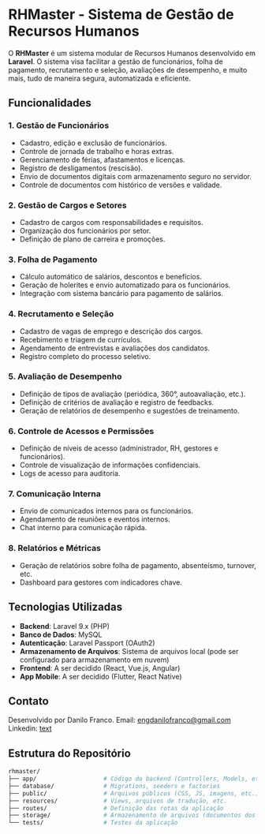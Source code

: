 # RHMaster - Sistema de Gestão de Recursos Humanos

O **RHMaster** é um sistema modular de Recursos Humanos desenvolvido em **Laravel**. O sistema visa facilitar a gestão de funcionários, folha de pagamento, recrutamento e seleção, avaliações de desempenho, e muito mais, tudo de maneira segura, automatizada e eficiente.

## Funcionalidades

### 1. **Gestão de Funcionários**
- Cadastro, edição e exclusão de funcionários.
- Controle de jornada de trabalho e horas extras.
- Gerenciamento de férias, afastamentos e licenças.
- Registro de desligamentos (rescisão).
- Envio de documentos digitais com armazenamento seguro no servidor.
- Controle de documentos com histórico de versões e validade.

### 2. **Gestão de Cargos e Setores**
- Cadastro de cargos com responsabilidades e requisitos.
- Organização dos funcionários por setor.
- Definição de plano de carreira e promoções.

### 3. **Folha de Pagamento**
- Cálculo automático de salários, descontos e benefícios.
- Geração de holerites e envio automatizado para os funcionários.
- Integração com sistema bancário para pagamento de salários.

### 4. **Recrutamento e Seleção**
- Cadastro de vagas de emprego e descrição dos cargos.
- Recebimento e triagem de currículos.
- Agendamento de entrevistas e avaliações dos candidatos.
- Registro completo do processo seletivo.

### 5. **Avaliação de Desempenho**
- Definição de tipos de avaliação (periódica, 360°, autoavaliação, etc.).
- Definição de critérios de avaliação e registro de feedbacks.
- Geração de relatórios de desempenho e sugestões de treinamento.

### 6. **Controle de Acessos e Permissões**
- Definição de níveis de acesso (administrador, RH, gestores e funcionários).
- Controle de visualização de informações confidenciais.
- Logs de acesso para auditoria.

### 7. **Comunicação Interna**
- Envio de comunicados internos para os funcionários.
- Agendamento de reuniões e eventos internos.
- Chat interno para comunicação rápida.

### 8. **Relatórios e Métricas**
- Geração de relatórios sobre folha de pagamento, absenteísmo, turnover, etc.
- Dashboard para gestores com indicadores chave.

## Tecnologias Utilizadas
- **Backend**: Laravel 9.x (PHP)
- **Banco de Dados**: MySQL
- **Autenticação**: Laravel Passport (OAuth2)
- **Armazenamento de Arquivos**: Sistema de arquivos local (pode ser configurado para armazenamento em nuvem)
- **Frontend**: A ser decidido (React, Vue.js, Angular)
- **App Mobile**: A ser decidido (Flutter, React Native)

## Contato
Desenvolvido por Danilo Franco.
Email: engdanilofranco@gmail.com
Linkedin: [text](https://www.linkedin.com/in/engdanilofranco/)

## Estrutura do Repositório

```bash
rhmaster/
├── app/                   # Código do backend (Controllers, Models, etc.)
├── database/              # Migrations, seeders e factories
├── public/                # Arquivos públicos (CSS, JS, imagens, etc.)
├── resources/             # Views, arquivos de tradução, etc.
├── routes/                # Definição das rotas da aplicação
├── storage/               # Armazenamento de arquivos (documentos dos funcionários)
└── tests/                 # Testes da aplicação

